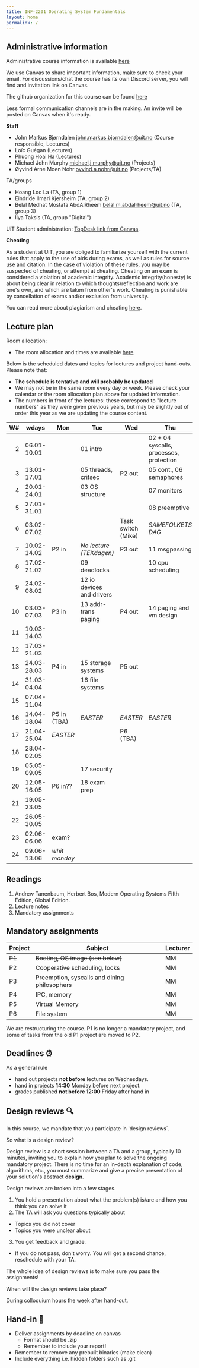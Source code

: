 ```yaml
---
title: INF-2201 Operating System Fundamentals
layout: home
permalink: /
---
```


## Administrative information

Administrative course information is available [here](https://en.uit.no/utdanning/emner/emne?p_document_id=859834)

We use Canvas to share important information, make sure to check your email. 
For discussions/chat the course has its own Discord server, you will find and invitation link on Canvas.

The github organization for this course can be found [here](https://github.com/uit-inf-2201)

Less formal communication channels are in the making. An invite will be posted on Canvas when it's ready.


**Staff**

* John Markus Bjørndalen <john.markus.bjorndalen@uit.no> (Course responsible, Lectures)
* Loïc Guégan (Lectures)
* Phuong Hoai Ha (Lectures)
* Michael John Murphy <michael.j.murphy@uit.no> (Projects)
* Øyvind Arne Moen Nohr <oyvind.a.nohr@uit.no> (Projects/TA)

TA/groups
* Hoang Loc La (TA, group 1)
* Eindride Ilmari Kjersheim (TA, group 2)
* Belal Medhat Mostafa AbdAlRheem <belal.m.abdalrheem@uit.no> (TA, group 3)
* Ilya Taksis (TA, group "Digital")

UiT Student administration: [TopDesk link from Canvas](https://uit.topdesk.net/tas/public/ssp/1550ac93-3cae-443d-a606-4ac1b2e5e6e1).

**Cheating**

As a student at UiT, you are obliged to familiarize yourself with the
current rules that apply to the use of aids during exams, as well as
rules for source use and citation. In the case of violation of these
rules, you may be suspected of cheating, or attempt at
cheating. Cheating on an exam is considered a violation of academic
integrity. Academic integrity(honesty) is about being clear in
relation to which thoughts/reflection and work are one's own, and
which are taken from other's work. Cheating is punishable by
cancellation of exams and/or exclusion from university.

You can read more about plagiarism and cheating [here](https://uit.no/sensor).

## Lecture plan

Room allocation: 
- The room allocation and times are available [here](https://tp.educloud.no/uit/timeplan/timeplan.php?id%5B%5D=INF-2201%2C1&type=course&sem=25v&campus=)

Below is the scheduled dates and topics for lectures and project hand-outs. Please note that: 

- **The schedule is tentative and will probably be updated**
- We may not be in the same room every day or week. Please check your calendar or the room allocation plan above for updated information.
- The numbers in front of the lectures: these correspond to "lecture numbers" as they were given previous years, but may be slightly out 
  of order this year as we are updating the course content. 



| W# | wdays       | Mon           | Tue                       | Wed                | Thu                                     | Fr              |
|---:|-------------|---------------|---------------------------|--------------------|-----------------------------------------|-----------------|
|  2 | 06.01-10.01 |               | 01 intro                  |                    | 02 + 04 syscalls, processes, protection |                 |
|  3 | 13.01-17.01 |               | 05 threads, critsec       | P2 out             | 05 cont., 06 semaphores                 |                 |
|  4 | 20.01-24.01 |               | 03 OS structure           |                    | 07 monitors                             |                 |
|  5 | 27.01-31.01 |               |                           |                    | 08 preemptive                           |                 |
|  6 | 03.02-07.02 |               |                           | Task switch (Mike) | *SAMEFOLKETS DAG*                       |                 |
|  7 | 10.02-14.02 | P2 in         | *No lecture (TEKdagen)*   | P3 out             | 11 msgpassing                           |                 |
|  8 | 17.02-21.02 |               | 09 deadlocks              |                    | 10 cpu scheduling                       |                 |
|  9 | 24.02-08.02 |               | 12 io devices and drivers |                    |                                         |                 |
| 10 | 03.03-07.03 | P3 in         | 13 addr-trans paging      | P4 out             | 14 paging and vm design                 |                 |
| 11 | 10.03-14.03 |               |                           |                    |                                         |                 |
| 12 | 17.03-21.03 |               |                           |                    |                                         |                 |
| 13 | 24.03-28.03 | P4 in         | 15 storage systems        | P5 out             |                                         |                 |
| 14 | 31.03-04.04 |               | 16 file systems           |                    |                                         |                 |
| 15 | 07.04-11.04 |               |                           |                    |                                         |                 |
| 16 | 14.04-18.04 | P5 in (TBA)   | *EASTER*                  | *EASTER*           | *EASTER*                                | *EASTER*        |
| 17 | 21.04-25.04 | *EASTER*      |                           | P6 (TBA)           |                                         |                 |
| 18 | 28.04-02.05 |               |                           |                    |                                         |                 |
| 19 | 05.05-09.05 |               | 17 security               |                    |                                         |                 |
| 20 | 12.05-16.05 | P6 in??       | 18 exam prep              |                    |                                         |                 |
| 21 | 19.05-23.05 |               |                           |                    |                                         |                 |
| 22 | 26.05-30.05 |               |                           |                    |                                         |                 |
| 23 | 02.06-06.06 | exam?         |                           |                    |                                         |                 |
| 24 | 09.06-13.06 | *whit monday* |                           |                    |                                         | End of semester |

## Readings

1. Andrew Tanenbaum, Herbert Bos, Modern Operating Systems Fifth Edition, Global Edition.
2. Lecture notes
3. Mandatory assignments

## Mandatory assignments

| Project | Subject                                      | Lecturer |
|---------|----------------------------------------------|----------|
| ~~P1~~  | ~~Booting, OS image  (see below)~~           | MM       |
| P2      | Cooperative scheduling, locks                | MM       |
| P3      | Preemption, syscalls and dining philosophers | MM       |
| P4      | IPC, memory                                  | MM       |
| P5      | Virtual Memory                               | MM       |
| P6      | File system                                  | MM       |

We are restructuring the course. P1 is no longer a mandatory project,
and some of tasks from the old P1 project are moved to P2.

## Deadlines ⏰
As a general rule
- hand out projects **not before** lectures on Wednesdays.
- hand in projects **14:30** Monday before next project.
- grades published **not before 12:00** Friday after hand in

## Design reviews 🔍
In this course, we mandate that you participate in 'design reviews`.

So what is a design review?

Design review is a short session between a TA and a group, typically 10 minutes, inviting you to explain how you plan to solve the ongoing mandatory project. There is no time for an in-depth explanation of code, algorithms, etc., you must summarize and give a precise presentation of your solution's abstract **design**.

Design reviews are broken into a few stages.
1. You hold a presentation about what the problem(s) is/are and how you think you can solve it
2. The TA will ask you questions typically about
  - Topics you did not cover
  - Topics you were unclear about
3. You get feedback and grade.
  - If you do not pass, don't worry. You will get a second chance, reschedule with your TA.

The whole idea of design reviews is to make sure you pass the assignments!

When will the design reviews take place?

During colloquium hours the week after hand-out.

## Hand-in 📮
- Deliver assignments by deadline on canvas
  - Format should be .zip
  - Remember to include your report!
- Remember to remove any prebuilt binaries (make clean)
- Include everything i.e. hidden folders such as .git